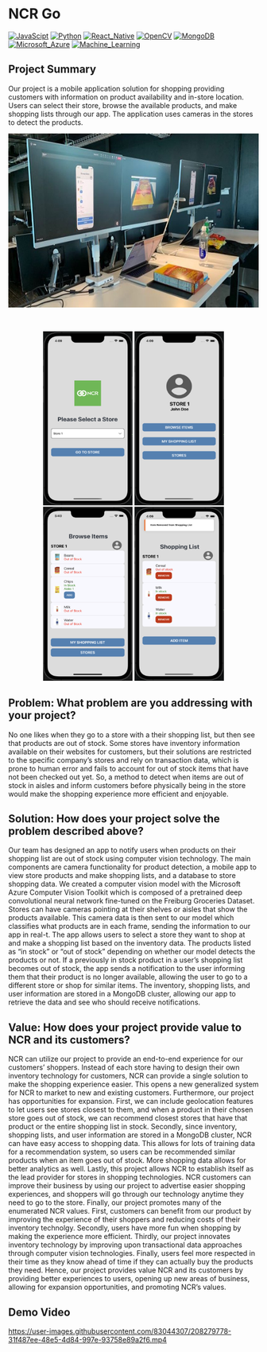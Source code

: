 # NCR Go
[![JavaScipt](https://img.shields.io/badge/JavaScript-F7DF1E?style=for-the-badge&logo=javascript&logoColor=white)]()
[![Python](https://img.shields.io/badge/Python-3776AB?style=for-the-badge&logo=python&logoColor=white)]()
[![React_Native](https://img.shields.io/badge/React_Native-61DAFB?style=for-the-badge&logo=react&logoColor=white)]()
[![OpenCV](https://img.shields.io/badge/OpenCV-27338e?style=for-the-badge&logo=OpenCV&logoColor=white)]()
[![MongoDB](https://img.shields.io/badge/MongoDB-47A248?style=for-the-badge&logo=MongoDB&logoColor=white)]()
[![Microsoft_Azure](https://img.shields.io/badge/Microsoft_Azure-0078D4?style=for-the-badge&logo=MicrosoftAzure&logoColor=white)]()
[![Machine_Learning](https://shields.io/badge/machine_learning-darkblue?style=for-the-badge)]()

## Project Summary
Our project is a mobile application solution for shopping providing customers with information on product availability and in-store location. 
Users can select their store, browse the available products, and make shopping lists through our app. The application uses cameras in the stores 
to detect the products.

<p align="center">
  <img src="public/images/ncr-go-main.jpeg" height="350" width="700" alt="Demo of App">
</p>
<br/>
<p align="center">
  <img src="public/images/ncr-go-1.png" height="350" width="180" alt="Home Page of App">
  <img src="public/images/ncr-go-2.png" height="350" width="180" alt="Profile Page Page of App">
  <img src="public/images/ncr-go-3.png" height="350" width="180" alt="Browse Items Page of App">
  <img src="public/images/ncr-go-4.png" height="350" width="180" alt="Shopping List Page of App">
</p>

## Problem: What problem are you addressing with your project?
No one likes when they go to a store with a their shopping list, but then see that products are out of stock. Some stores have inventory information available on their websites for customers, but their solutions are restricted to the specific company’s stores and rely on transaction data, which is prone to human error and fails to account for out of stock items that have not been checked out yet. So, a method to detect when items are out of stock in aisles and inform customers before physically being in the store would make the shopping experience more efficient and enjoyable. 

## Solution: How does your project solve the problem described above?
Our team has designed an app to notify users when products on their shopping list are out of stock using computer vision technology. The main components are camera functionality for product detection, a mobile app to view store products and make shopping lists, and a database to store shopping data. We created a computer vision model with the Microsoft Azure Computer Vision Toolkit which is composed of a pretrained deep convolutional neural network fine-tuned on the Freiburg Groceries Dataset. Stores can have cameras pointing at their shelves or aisles that show the products available. This camera data is then sent to our model which classifies what products are in each frame, sending the information to our app in real-t. The app allows users to select a store they want to shop at and make a shopping list based on the inventory data. The products listed as “in stock” or “out of stock” depending on whether our model detects the products or not. If a previously in stock product in a user’s shopping list becomes out of stock, the app sends a notification to the user informing them that their product is no longer available, allowing the user to go to a different store or shop for similar items. The inventory, shopping lists, and user information are stored in a MongoDB cluster, allowing our app to retrieve the data and see who should receive notifications.

## Value: How does your project provide value to NCR and its customers?
NCR can utilize our project to provide an end-to-end experience for our customers’ shoppers. Instead of each store having to design their own inventory technology for customers, NCR can provide a single solution to make the shopping experience easier. This opens a new generalized system for NCR to market to new and existing customers. Furthermore, our project has opportunities for expansion. First, we can include geolocation features to let users see stores closest to them, and when a product in their chosen store goes out of stock, we can recommend closest stores that have that product or the entire shopping list in stock. Secondly, since inventory, shopping lists, and user information are stored in a MongoDB cluster, NCR can have easy access to shopping data. This allows for lots of training data for a recommendation system, so users can be recommended similar products when an item goes out of stock. More shopping data allows for better analytics as well. Lastly, this project allows NCR to establish itself as the lead provider for stores in shopping technologies. NCR customers can improve their business by using our project to advertise easier shopping experiences, and shoppers will go through our technology anytime they need to go to the store. Finally, our project promotes many of the enumerated NCR values. First, customers can benefit from our product by improving the experience of their shoppers and reducing costs of their inventory technolgy. Secondly, users have more fun when shopping by making the experience more efficient. Thirdly, our project innovates inventory technology by improving upon transactional data approaches through computer vision technologies. Finally, users feel more respected in their time as they know ahead of time if they can actually buy the products they need. Hence, our project provides value NCR and its customers by providing better experiences to users, opening up new areas of business, allowing for expansion opportunities, and promoting NCR’s values. 

## Demo Video

https://user-images.githubusercontent.com/83044307/208279778-31f487ee-48e5-4d84-997e-93758e89a2f6.mp4


